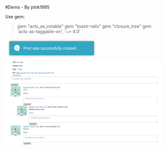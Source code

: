 #Demo - By ptnk1995

Use gem:
> gem "acts_as_votable"
> gem "toastr-rails"
> gem "closure_tree"
> gem 'acts-as-taggable-on', '~> 4.0'


![Toast Flash](./toast1.png)
![Nested comment](./hay.png)
